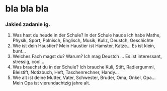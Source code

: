 # bla bla bla
### Jakieś zadanie ig.
1. Was hast du heude in der Schule? In der Schule haude ich habe Mathe, Physik, Sport, Polnisch, Englisch, Musik, Kuliz, Deustch, Geschichte
2. Wie ist dein Haustier? Mein Haustier ist Hamster, Katze... Es ist klein, bunt...
3. Welches Fach magst du? Warum? Ich mag Deustch ... Es ist interessant, stressig, cool...
4. Was brauchst du in der Schule? Ich brauche Kuli, Stift, Radiergummi, Bleistift, Notizbuch, Heft, Taschenrechner, Handy...
5. Wie alt ist deine Mutter, Vater, Schwester, Bruder, Oma, Onkel, Opa...  Mein Opa ist vierundachtzig jahre alt.
